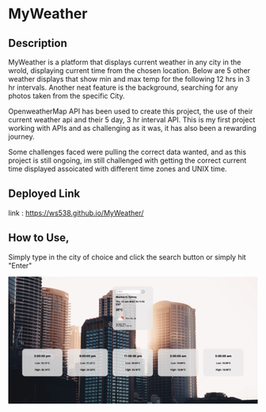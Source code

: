 # MyWeather

## Description

MyWeather is a platform that displays current weather in any city in the wrold, displaying current time from the chosen location. Below are 5 other weather displays that show min and max temp for the following 12 hrs in 3 hr intervals. Another neat feature is the background, searching for any photos taken from the specific City.

OpenweatherMap API has been used to create this project, the use of their current weather api and their 5 day, 3 hr interval API. This is my first project working with APIs and as challenging as it was, it has also been a rewarding journey. 

Some challenges faced were pulling the correct data wanted, and as this project is still ongoing, im still challenged with getting the correct current time displayed assoicated with different time zones and UNIX time. 

## Deployed Link

link : https://ws538.github.io/MyWeather/

## How to Use,

Simply type in the city of choice and click the search button or simply hit "Enter"

![ScreenShot](./assets/images/Screenshot%202023-01-12%20at%204.20.23%20pm.png)